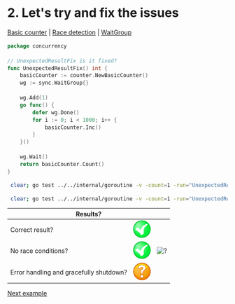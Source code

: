 # 2. Let's try and fix the issues

[Basic counter](counter/basic.md) | [Race detection](race/race.md) | [WaitGroup](../../internal/concurrency/sync/waitgroup/README.md)

```go
package concurrency

// UnexpectedResultFix is it fixed?
func UnexpectedResultFix() int {
	basicCounter := counter.NewBasicCounter()
	wg := sync.WaitGroup{}

	wg.Add(1)
	go func() {
		defer wg.Done()
		for i := 0; i < 1000; i++ {
			basicCounter.Inc()
		}
	}()

	wg.Wait()
	return basicCounter.Count()
}
```

```bash
 clear; go test ../../internal/goroutine -v -count=1 -run="UnexpectedResultFix$" 
```

```bash
 clear; go test ../../internal/goroutine -v -count=1 -run="UnexpectedResultFix$" -race 
```

<table>
<thead> 
  <tr> 
    <th colspan="3">Results?</th> 
  </tr>
</thead>
<tbody>
  <tr>
    <td>Correct result?</td>
    <td><img height="40" src="../images/yes.png" width="40" alt="?"/></td>
    <td rowspan="3"><img height="360" src="https://media.giphy.com/media/Od0QRnzwRBYmDU3eEO/giphy.gif" width="360" alt="?"/></td>
  </tr> 
  <tr>
    <td>No race conditions?</td>
    <td><img height="40" src="../images/yes.png" width="40" alt="?"/></td> 
  </tr>
  <tr>
    <td>Error handling and gracefully shutdown?</td>
    <td><img height="40" src="../images/question.svg" width="40" alt="?"/></td>
  </tr>
</tbody>
</table> 

[Next example](example_3.md)